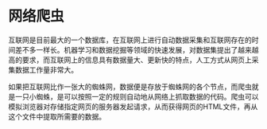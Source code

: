 # 网络爬虫

互联网是目前最大的一个数据库，在互联网上进行自动数据采集和互联网存在的时间差不多一样长。机器学习和数据挖掘等领域的快速发展，对数据集提出了越来越高的要求，而互联网上的信息具有数据量大、更新快的特点，人工方式从网页上采集数据工作量非常大。


如果把互联网比作一张大的蜘蛛网，数据便是存放于蜘蛛网的各个节点，而爬虫就是一只小蜘蛛，是可以按照一定的规则自动地从网络上抓取数据的代码。爬虫可以模拟浏览器对存储指定网页的服务器发起请求，从而获得网页的HTML文件，再从这个文件中提取所需要的数据。
